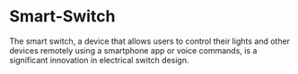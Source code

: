 # Smart-Switch
The smart switch, a device that allows users to control their lights and other devices remotely using a smartphone app or voice commands, is a significant innovation in electrical switch design. 
